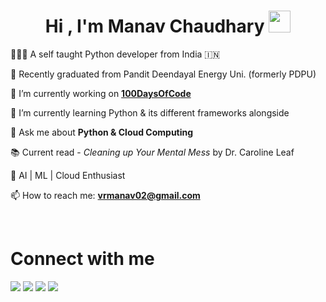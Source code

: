 <h1 align="center">Hi , I'm Manav Chaudhary <img src="https://media.giphy.com/media/hvRJCLFzcasrR4ia7z/giphy.gif" width="35"></h1>

🙋🏻‍♂️ A self taught Python developer from India 🇮🇳

🏫 Recently graduated from Pandit Deendayal Energy Uni. (formerly PDPU)

🌱 I’m currently working on <strong><a href="https://github.com/vrmanav/100DaysOfCode" target="blank">100DaysOfCode</a></strong>

🔭 I’m currently learning Python & its different frameworks alongside 

💬 Ask me about **Python & Cloud Computing**

📚 Current read - <em>Cleaning up Your Mental Mess</em> by Dr. Caroline Leaf

🤖 AI | ML | Cloud Enthusiast

📫 How to reach me: **vrmanav02@gmail.com**

<br>

# Connect with me

<a href="https://www.linkedin.com/in/vrmanav/"><img src="https://img.shields.io/badge/LinkedIn-0077B5?style=for-the-badge&logo=linkedin&logoColor=white"/></a> <a href="https://twitter.com/manavrchaudhary"><img src="https://img.shields.io/badge/Twitter-1DA1F2?style=for-the-badge&logo=twitter&logoColor=white"/></a> <a href="https://www.instagram.com/manavrchaudhary/"><img src="https://img.shields.io/badge/Instagram-E4405F?style=for-the-badge&logo=instagram&logoColor=white"/></a> <a href="https://www.reddit.com/user/maanavchaudhary"><img src="https://img.shields.io/badge/Reddit-FF4500?style=for-the-badge&logo=reddit&logoColor=white"/></a>
